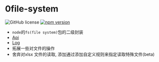 # 0file-system

![GitHub license](https://img.shields.io/badge/license-MIT-blue.svg) [![npm version](https://img.shields.io/npm/v/0file-system.svg?style=flat)](https://www.npmjs.com/package/file-manage-system)

* `node`的`fs(file system)`包的二级封装
* [Api](./README_API.md)
* [Log](./README_LOG.md)
* 拓展一些对文件的操作
* 舍弃对xlsx 文件的读取, 添加通过添加自定义规则来指定读取特殊文件(beta)
